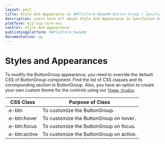 ```yaml
---
layout: post
title: Style And Appearance in ##Platform_Name## Button Group | Syncfusion
description: Learn here all about Style And Appearance in Syncfusion ##Platform_Name## Button Group component of Syncfusion Essential JS 2 and more.
platform: ej2-asp-core-mvc
control: Style And Appearance
publishingplatform: ##Platform_Name##
documentation: ug
---
```



# Styles and Appearances

To modify the ButtonGroup appearance, you need to override the default CSS of ButtonGroup component. Find the list of CSS classes and its corresponding section in ButtonGroup. Also, you have an option to create your own custom theme for the controls using our [`Theme Studio`](https://ej2.syncfusion.com/themestudio/?theme=material).

| CSS Class | Purpose of Class |
| ----- | ----- |
| .e-btn | To customize the ButtonGroup. |
| .e-btn:hover | To customize the ButtonGroup on hover. |
| .e-btn:focus | To customize the ButtonGroup on focus. |
| .e-btn:active | To customize the ButtonGroup on active. |